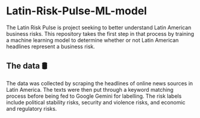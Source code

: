 # Latin-Risk-Pulse-ML-model

The Latin Risk Pulse is project seeking to better understand Latin American business risks. This repository takes the first step in that process by training a machine learning model to determine whether or not Latin American headlines represent a business risk.

## The data 🛢
The data was collected by scraping the headlines of online news sources in Latin America. The texts were then put through a keyword matching process before being fed to Google Gemini for labelling. The risk labels include political stability risks, security and violence risks, and economic and regulatory risks.

## 
